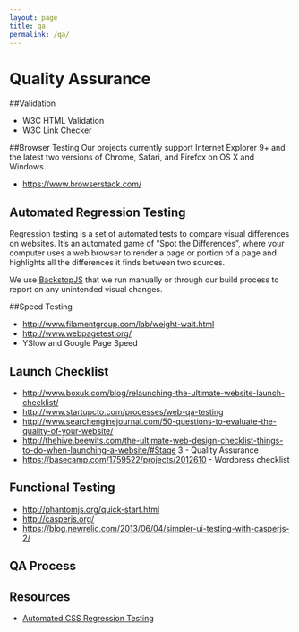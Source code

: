```yaml
---
layout: page
title: qa
permalink: /qa/
---
```


# Quality Assurance

##Validation
* W3C HTML Validation
* W3C Link Checker

##Browser Testing
Our projects currently support Internet Explorer 9+ and the latest two versions of Chrome, Safari, and Firefox on OS X and Windows.

* https://www.browserstack.com/

## Automated Regression Testing
Regression testing is a set of automated tests to compare visual differences on websites. It’s an automated game of “Spot the Differences”, where your computer uses a web browser to render a page or portion of a page and highlights all the differences it finds between two sources.

We use [BackstopJS](https://garris.github.io/BackstopJS/) that we run manually or through our build process to report on any unintended visual changes.

##Speed Testing
* http://www.filamentgroup.com/lab/weight-wait.html
* http://www.webpagetest.org/
* YSlow and Google Page Speed

## Launch Checklist
* http://www.boxuk.com/blog/relaunching-the-ultimate-website-launch-checklist/
* http://www.startupcto.com/processes/web-qa-testing
* http://www.searchenginejournal.com/50-questions-to-evaluate-the-quality-of-your-website/
* http://thehive.beewits.com/the-ultimate-web-design-checklist-things-to-do-when-launching-a-website/#Stage 3 - Quality Assurance
* https://basecamp.com/1759522/projects/2012610 - Wordpress checklist

## Functional Testing
* http://phantomjs.org/quick-start.html
* http://casperjs.org/
* https://blog.newrelic.com/2013/06/04/simpler-ui-testing-with-casperjs-2/

## QA Process

## Resources
* [Automated CSS Regression Testing](https://css-tricks.com/automating-css-regression-testing)
